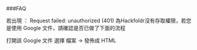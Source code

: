 ###FAQ

若出現 ：
Request failed: unauthorized (401)
為Hackfoldr沒有存取權限，若您是使用 Google 文件，請確認是否已做了下面的流程

打開該 Google 文件  選擇 檔案 -> 發佈成 HTML
